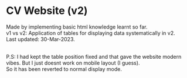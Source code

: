 # CV Website (v2)
Made by implementing basic html knowledge learnt so far. <br>
v1 vs v2: Application of tables for displaying data systematically in v2. <br>
Last updated: 30-Mar-2023.<br><br>

P.S: I had kept the table position fixed and that gave the website modern vibes. But I just doesnt work on mobile layout (I guess).<br>
So it has been reverted to normal display mode.
